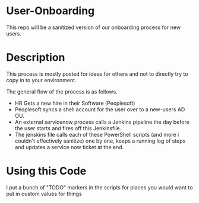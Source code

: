 # User-Onboarding
This repo will be a sanitized version of our onboarding process for new users.

# Description

This process is mostly posted for ideas for others and not to directly try to copy in to your environment.

The general flow of the process is as follows.

 - HR Gets a new hire in their Software (Peoplesoft)
 - Peoplesoft syncs a shell account for the user over to a new-users AD OU.
 - An external servicenow process calls a Jenkins pipeline the day before the user starts and fires off this Jenkinsfile.
 - The jenskins file calls each of these PowerShell scripts (and more i couldn't effectively sanitize) one by one, keeps a running log of steps and updates a service now ticket at the end.

# Using this Code

I put a bunch of "TODO" markers in the scripts for places you would want to put in custom values for things